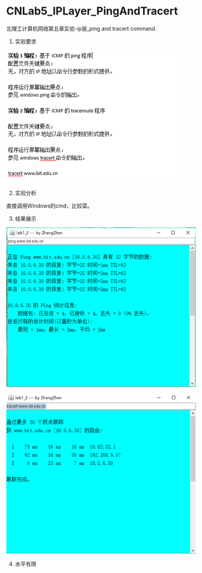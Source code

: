 # CNLab5_IPLayer_PingAndTracert

北理工计算机网络第五章实验-ip层_ping and tracert command.

1. 实验要求

![image](https://github.com/ItsSoHardToIntitle/CNLab5_IPLayer_PingAndTracert/blob/master/image/0.png)

2. 实验分析

  直接调用Windows的cmd，比较菜。

3. 结果展示

![image](https://github.com/ItsSoHardToIntitle/CNLab5_IPLayer_PingAndTracert/blob/master/image/1.png)

![image](https://github.com/ItsSoHardToIntitle/CNLab5_IPLayer_PingAndTracert/blob/master/image/2.png)

4. 水平有限

